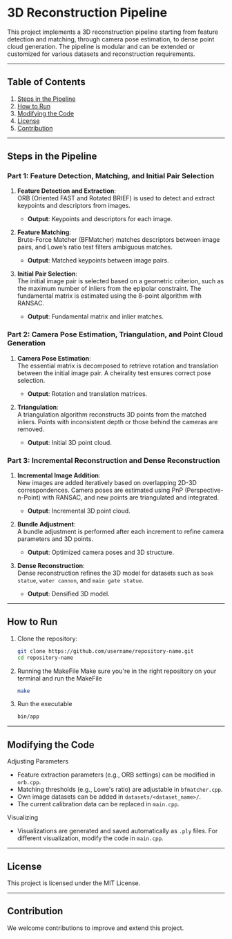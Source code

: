 # 3D Reconstruction Pipeline

This project implements a 3D reconstruction pipeline starting from feature detection and matching, through camera pose estimation, to dense point cloud generation. The pipeline is modular and can be extended or customized for various datasets and reconstruction requirements.

---

## Table of Contents
1. [Steps in the Pipeline](#steps-in-the-pipeline)
2. [How to Run](#how-to-run)
3. [Modifying the Code](#modifying-the-code)
5. [License](#license)
6. [Contribution](#contribution)

---

## Steps in the Pipeline

### Part 1: Feature Detection, Matching, and Initial Pair Selection

1. **Feature Detection and Extraction**:  
   ORB (Oriented FAST and Rotated BRIEF) is used to detect and extract keypoints and descriptors from images.  
   - **Output**: Keypoints and descriptors for each image.  

2. **Feature Matching**:  
   Brute-Force Matcher (BFMatcher) matches descriptors between image pairs, and Lowe’s ratio test filters ambiguous matches.  
   - **Output**: Matched keypoints between image pairs.  

3. **Initial Pair Selection**:  
   The initial image pair is selected based on a geometric criterion, such as the maximum number of inliers from the epipolar constraint. The fundamental matrix is estimated using the 8-point algorithm with RANSAC.  
   - **Output**: Fundamental matrix and inlier matches.  

### Part 2: Camera Pose Estimation, Triangulation, and Point Cloud Generation

1. **Camera Pose Estimation**:  
   The essential matrix is decomposed to retrieve rotation and translation between the initial image pair. A cheirality test ensures correct pose selection.  
   - **Output**: Rotation and translation matrices.  

2. **Triangulation**:  
   A triangulation algorithm reconstructs 3D points from the matched inliers. Points with inconsistent depth or those behind the cameras are removed.  
   - **Output**: Initial 3D point cloud.  

### Part 3: Incremental Reconstruction and Dense Reconstruction

1. **Incremental Image Addition**:  
   New images are added iteratively based on overlapping 2D-3D correspondences. Camera poses are estimated using PnP (Perspective-n-Point) with RANSAC, and new points are triangulated and integrated.  
   - **Output**: Incremental 3D point cloud.  

2. **Bundle Adjustment**:  
   A bundle adjustment is performed after each increment to refine camera parameters and 3D points.  
   - **Output**: Optimized camera poses and 3D structure.  

3. **Dense Reconstruction**:  
   Dense reconstruction refines the 3D model for datasets such as `book statue`, `water cannon`, and `main gate statue`.  
   - **Output**: Densified 3D model.

---

## How to Run

1. Clone the repository:
   ```bash
   git clone https://github.com/username/repository-name.git
   cd repository-name
2. Running the MakeFile
   Make sure you're in the right repository on your terminal and run the MakeFile 
   ```bash
   make
3. Run the executable 
   ```bash 
   bin/app
---

## Modifying the Code

Adjusting Parameters
- Feature extraction parameters (e.g., ORB settings) can be modified in `orb.cpp`.
- Matching thresholds (e.g., Lowe's ratio) are adjustable in `bfmatcher.cpp`.
- Own image datasets can be added in `datasets/<dataset_name>/`. 
- The current calibration data can be replaced in `main.cpp`.

Visualizing
- Visualizations are generated and saved automatically as `.ply` files. For different visualization, modify the code in `main.cpp`. 

--- 

## License

This project is licensed under the MIT License.

---

## Contribution

We welcome contributions to improve and extend this project.
